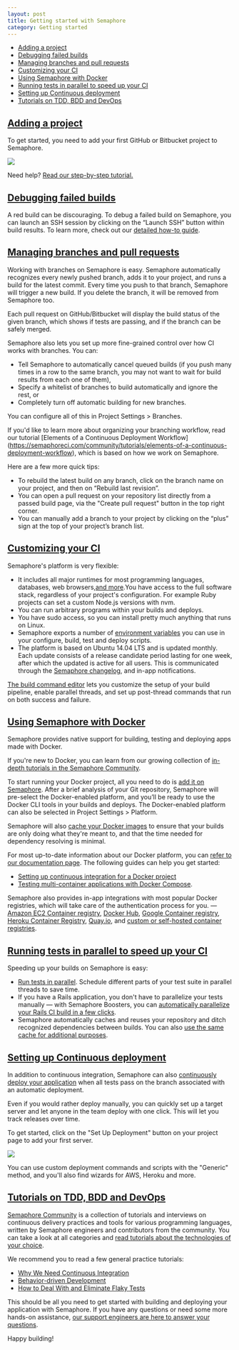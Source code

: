 ```yaml
---
layout: post
title: Getting started with Semaphore
category: Getting started
---
```


- [Adding a project](#adding_a_project)
- [Debugging failed builds](#debugging_failed_builds)
- [Managing branches and pull requests](#managing_branches_and_pull_requests)
- [Customizing your CI](#customizing_your_ci)
- [Using Semaphore with Docker](#using_semaphore_with_docker)
- [Running tests in parallel to speed up your CI](#running_tests_in_parallel_to_speed_up_your_ci)
- [Setting up Continuous deployment](#setting_up_continuous_deployment)
- [Tutorials on TDD, BDD and DevOps](#tutorials_on_tdd_bdd_and_devops)

## <a name="adding_a_project" href="#adding_a_project">Adding a project</a>

To get started, you need to add your first GitHub or Bitbucket project to Semaphore.

<img src="/docs/assets/img/guide/add_a_project.png" class="img-responsive img-bordered">

Need help? [Read our step-by-step tutorial.](/docs/adding-github-bitbucket-project-to-semaphore.html)

## <a name="debugging_failed_builds" href="#debugging_failed_builds">Debugging failed builds</a>

A red build can be discouraging. To debug a failed build on Semaphore, you can launch
an SSH session by clicking on the “Launch SSH” button within build results.
To learn more, check out our [detailed how-to guide](/docs/ssh-access-to-build-environment.html).

## <a name="managing_branches_and_pull_requests" href="#managing_branches_and_pull_requests">Managing branches and pull requests</a>

Working with branches on Semaphore is easy. Semaphore automatically recognizes
every newly pushed branch, adds it to your project, and runs a build for the latest
commit. Every time you push to that branch, Semaphore will trigger a new build.
If you delete the branch, it will be removed from Semaphore too.

Each pull request on GitHub/Bitbucket will display the build status of the given
branch, which shows if tests are passing, and if the branch can be safely merged.

Semaphore also lets you set up more fine-grained control over how CI works with
branches. You can:

* Tell Semaphore to automatically cancel queued builds (if you push many times in
a row to the same branch, you may not want to wait for build results from each
one of them),
* Specify a whitelist of branches to build automatically and ignore the rest, or
* Completely turn off automatic building for new branches.

You can configure all of this in Project Settings > Branches.

If you'd like to learn more about organizing your branching workflow, read our
tutorial [Elements of a Continuous Deployment Workflow] (https://semaphoreci.com/community/tutorials/elements-of-a-continuous-deployment-workflow),
which is based on how we work on Semaphore.

Here are a few more quick tips:

* To rebuild the latest build on any branch, click on the branch name on your project,
and then on “Rebuild last revision”.
* You can open a pull request on your repository list directly from a passed build
page, via the "Create pull request" button in the top right corner.
* You can manually add a branch to your project by clicking on the “plus” sign at
the top of your project’s branch list.

## <a name="customizing_your_ci" href="#customizing_your_ci">Customizing your CI</a>

Semaphore's platform is very flexible:

* It includes all major runtimes for most programming languages, databases, web
browsers,[and more](/docs/supported-stack.html).You have access to the full software
stack, regardless of your project's configuration. For example Ruby projects can
set a custom Node.js versions with nvm.
* You can run arbitrary programs within your builds and deploys.
* You have sudo access, so you can install pretty much anything that runs on Linux.
* Semaphore exports a number of [environment variables](/docs/available-environment-variables.html) you
can use in your configure, build, test and deploy scripts.
* The platform is based on Ubuntu 14.04 LTS and is updated monthly. Each update
consists of a release candidate period lasting for one week, after which the
updated is active for all users. This is communicated through the [Semaphore changelog](/docs/platform-changelog.html), and in-app notifications.

[The build command editor](/docs/customizing-build-commands.html)
lets you customize the setup of your build pipeline, enable parallel threads, and
set up post-thread commands that run on both success and failure.

## <a name="using_semaphore_with_docker" href="#using_semaphore_with_docker">Using Semaphore with Docker</a>

Semaphore provides native support for building, testing and deploying apps made
with Docker.

If you're new to Docker, you can learn from our growing collection of [in-depth
tutorials in the Semaphore Community](https://semaphoreci.com/community/tags/docker).

To start running your Docker project, all you need to do is [add it on Semaphore](https://semaphoreci.com/projects/choose_repo_host). After a brief analysis
of your Git repository, Semaphore will pre-select the Docker-enabled platform, and
you’ll be ready to use the Docker CLI tools in your builds and deploys. The
Docker-enabled platform can also be selected in Project Settings > Platform.

Semaphore will also [cache your Docker images](/docs/docker/docker-layer-caching.html)
to ensure that your builds are only doing what they're meant to, and that the time
needed for dependency resolving is minimal.

For most up-to-date information about our Docker platform, you can [refer to our documentation page](/docs/docker.html). The following guides can help
you get started:

* [Setting up continuous integration for a Docker project](/docs/docker/setting-up-continuous-integration-for-docker-project.html)
* [Testing multi-container applications with Docker Compose](/docs/docker/testing-multicontainer-apps-with-docker-compose-and-semaphore.html).

Semaphore also provides in-app integrations with most popular Docker registries,
which will take care of the authentication process for you. —
[Amazon EC2 Container registry](/docs/docker/continuous-delivery-aws-container-registry.html), [Docker Hub](/docs/docker/continuous-delivery-docker-hub.html), [Google Container registry](/docs/docker/continuous-delivery-google-container-registry.html), [Heroku Container Registry](/docs/docker/continuous-delivery-heroku-container-registry.html), [Quay.io](/docs/docker/continuous-delivery-quayio.html), and [custom or self-hosted container registries](/docs/docker/continuous-delivery-on-premise-container-registry.html).

## <a name="running_tests_in_parallel_to_speed_up_your_ci" href="#running_tests_in_parallel_to_speed_up_your_ci">Running tests in parallel to speed up your CI</a>

Speeding up your builds on Semaphore is easy:

* [Run tests in parallel](/docs/running-tests-in-parallel.html).
Schedule different parts of your test suite in parallel threads to save time.
* If you have a Rails application, you don't have to parallelize your tests
manually — with Semaphore Boosters, you can [automatically parallelize your Rails CI build in a few clicks](/docs/about-boosters.html).
* Semaphore automatically caches and reuses your repository and ditch recognized
dependencies between builds. You can also [use the same cache for additional purposes](/docs/caching-between-builds.html).

## <a name="setting_up_continuous_deployment" href="#setting_up_continuous_deployment">Setting up Continuous deployment</a>

In addition to continuous integration, Semaphore can also [continuously deploy your application](/docs/continuous-deployment-options.html) when
all tests pass on the branch associated with an automatic deployment.

Even if you would rather deploy manually, you can quickly set up a target server
and let anyone in the team deploy with one click. This will let you track releases
over time.

To get started, click on the "Set Up Deployment" button on your project page to
add your first server.

<img src="/docs/assets/img/guide/deployment.png" class="img-responsive img-bordered">

You can use custom deployment commands and scripts with the "Generic" method, and
you'll also find wizards for AWS, Heroku and more.

## <a name="tutorials_on_tdd_bdd_and_devops" href="#tutorials_on_tdd_bdd_and_devops">Tutorials on TDD, BDD and DevOps</a>

[Semaphore Community](https://semaphoreci.com/community) is a collection of tutorials
and interviews on continuous delivery practices and tools for various programming
languages, written by Semaphore engineers and contributors from the community.
You can take a look at all categories and [read tutorials about the technologies of your choice](https://semaphoreci.com/community/tags).

We recommend you to read a few general practice tutorials:

* [Why We Need Continuous Integration](https://semaphoreci.com/community/tutorials/continuous-integration)
* [Behavior-driven Development](https://semaphoreci.com/community/tutorials/behavior-driven-development)
* [How to Deal With and Eliminate Flaky Tests](https://semaphoreci.com/community/tutorials/how-to-deal-with-and-eliminate-flaky-tests)

This should be all you need to get started with building and deploying your application
with Semaphore. If you have any questions or need some more hands-on assistance,
[our support engineers are here to answer your questions](https://semaphoreci.com/support).

Happy building!
